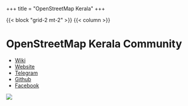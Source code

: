+++
title = "OpenStreetMap Kerala"
+++

{{< block "grid-2 mt-2" >}}
{{< column >}}

# OpenStreetMap Kerala Community 
* [Wiki](https://wiki.openstreetmap.org/wiki/Kerala)
* [Website](https://kerala.openstreetmap.in/)   
* [Telegram](https://t.me/osmkerala)
* [Github](https://github.com/osmkerala) 
* [Facebook](https://facebook.com/osmkerala/)

![](https://i.imgur.com/WdweAvm.png)

